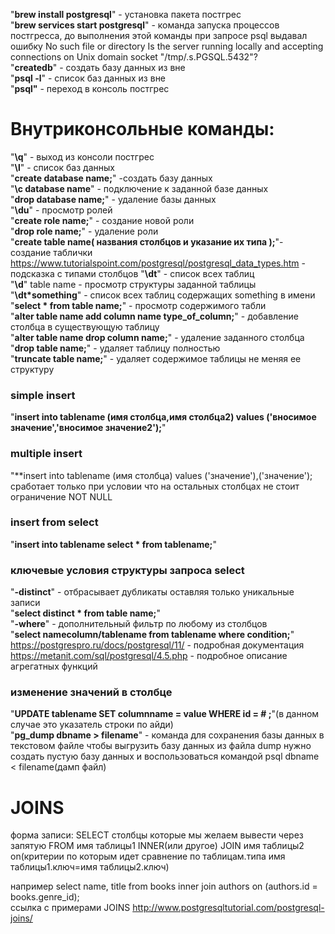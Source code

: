 "**brew install postgresql**" - установка пакета постгрес<br/> 
"**brew services start postgresql**" - команда запуска процессов постгресса, до выполнения  этой команды при запросе psql выдавал ошибку No such file or directory
	Is the server running locally and accepting
	connections on Unix domain socket "/tmp/.s.PGSQL.5432"?<br/>
"**createdb**" - создать базу данных из вне<br/>
"**psql -l**" - список баз данных из вне<br/>
"**psql"** -  переход в консоль постгрес<br/>
# Внутриконсольные команды:<br/>
"**\q**" - выход из консоли постгрес<br/>
"**\l**" - список баз данных<br/>
"**create database name;**" -создать базу данных<br/>
"**\с database name**" - подключение к заданной базе данных<br/>
"**drop database name;**" - удаление базы данных<br/>
"**\du**" - просмотр ролей<br/>
"**create role name;**" - создание новой роли<br/>
"**drop role name;**" -   удаление роли<br/>
"**create table name( названия столбцов и указание их типа );**"- создание таблички
https://www.tutorialspoint.com/postgresql/postgresql_data_types.htm - подсказка с типами столбцов
"**\dt**" - список всех таблиц<br/>
"**\d**" table name - просмотр  структуры  заданной таблицы<br/>
"**\dt*something**" - список всех таблиц содержащих something в имени<br/>
"**select * from table name;**" - просмотр содержимого табли<br/>
"**alter table name add column name type_of_column;**" - добавление столбца в существующую таблицу<br/>
"**alter table name drop column name;**" - удаление заданного столбца<br/>
"**drop table name;**" - удаляет таблицу полностью<br/>
"**truncate table name;**" - удаляет содержимое таблицы не меняя ее структуру<br/>
### simple insert
"**insert into tablename (имя столбца,имя столбца2) values ('вносимое значение','вносимое значение2');**"<br/>
### multiple insert
"**insert into tablename (имя столбца)   values ('значение'),('значение');
сработает только при условии что на остальных столбцах не стоит ограничение NOT NULL
### insert from select
"**insert into tablename select * from tablename;**"
### ключевые условия структуры запроса select
"**-distinct**" - отбрасывает дубликаты оставляя только уникальные записи<br/>
"**select distinct * from table name;**"<br/>
"**-where**" - дополнительный фильтр по любому из столбцов<br/>
"**select namecolumn/tablename from tablename where condition;**"<br/>
https://postgrespro.ru/docs/postgresql/11/ - подробная документация
https://metanit.com/sql/postgresql/4.5.php - подробное описание агрегатных функций
### изменение значений в столбце
"**UPDATE tablename SET columnname = value WHERE id = # ;**"(в данном случае это указатель строки по айди)<br/> 
"**pg_dump dbname > filename**" - команда для сохранения базы данных в текстовом файле
чтобы выгрузить базу данных из файла dump нужно создать пустую базу данных и воспользоваться командой  psql dbname < filename(дамп файл)
# JOINS
форма записи: SELECT столбцы которые мы желаем вывести через запятую FROM имя таблицы1 INNER(или другое) JOIN имя таблицы2 on(критерии по которым идет сравнение по таблицам.типа имя таблицы1.ключ=имя таблицы2.ключ)
 
например select name, title from books inner join authors on (authors.id = books.genre_id);</br>
ссылка с примерами JOINS http://www.postgresqltutorial.com/postgresql-joins/


